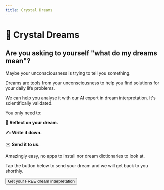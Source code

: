 ```yaml
---
title: Crystal Dreams
---
```


# **🔮 Crystal Dreams**

## Are you asking to yourself "what do my dreams mean"?

Maybe your unconsciousness is trying to tell you something.

Dreams are tools from your unconsciousness to help you find solutions for your daily life problems. 

We can help you analyse it with our AI expert in dream interpretation. It's scientifically validated.

You only need to:

🤔 **Reflect on your dream.**

✍️ **Write it down.** 

✉️ **Send it to us.**

Amazingly easy, no apps to install nor dream dictionaries to look at.

Tap the button below to send your dream and we will get back to you shorthly.

<a href="https://gbv72db7eem.typeform.com/to/bSGnUlg7">
  <button type="button" class="btn btn-dark">
    Get your FREE dream interpretation
  </button>
</a>

